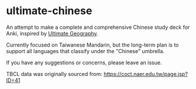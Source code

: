 # ultimate-chinese

An attempt to make a complete and comprehensive Chinese study deck for Anki, inspired by [Ultimate Geography](https://github.com/anki-geo/ultimate-geography). 

Currently focused on Taiwanese Mandarin, but the long-term plan is to support all languages that classify under the "Chinese" umbrella. 

If you have any suggestions or concerns, please leave an issue.

TBCL data was originally sourced from: https://coct.naer.edu.tw/page.jsp?ID=41